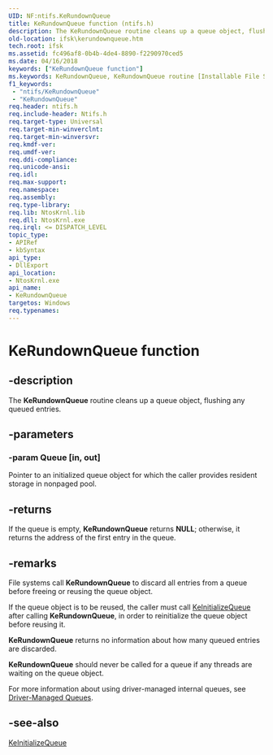```yaml
---
UID: NF:ntifs.KeRundownQueue
title: KeRundownQueue function (ntifs.h)
description: The KeRundownQueue routine cleans up a queue object, flushing any queued entries.
old-location: ifsk\kerundownqueue.htm
tech.root: ifsk
ms.assetid: fc496af8-0b4b-4de4-8890-f2290970ced5
ms.date: 04/16/2018
keywords: ["KeRundownQueue function"]
ms.keywords: KeRundownQueue, KeRundownQueue routine [Installable File System Drivers], ifsk.kerundownqueue, keref_d1ad3c47-a2e8-40d9-b59d-bcedd6e4314a.xml, ntifs/KeRundownQueue
f1_keywords:
 - "ntifs/KeRundownQueue"
 - "KeRundownQueue"
req.header: ntifs.h
req.include-header: Ntifs.h
req.target-type: Universal
req.target-min-winverclnt: 
req.target-min-winversvr: 
req.kmdf-ver: 
req.umdf-ver: 
req.ddi-compliance: 
req.unicode-ansi: 
req.idl: 
req.max-support: 
req.namespace: 
req.assembly: 
req.type-library: 
req.lib: NtosKrnl.lib
req.dll: NtosKrnl.exe
req.irql: <= DISPATCH_LEVEL
topic_type:
- APIRef
- kbSyntax
api_type:
- DllExport
api_location:
- NtosKrnl.exe
api_name:
- KeRundownQueue
targetos: Windows
req.typenames: 
---
```


# KeRundownQueue function


## -description


The <b>KeRundownQueue</b> routine cleans up a queue object, flushing any queued entries. 


## -parameters




### -param Queue [in, out]

Pointer to an initialized queue object for which the caller provides resident storage in nonpaged pool.


## -returns



If the queue is empty, <b>KeRundownQueue</b> returns <b>NULL</b>; otherwise, it returns the address of the first entry in the queue. 




## -remarks



File systems call <b>KeRundownQueue</b> to discard all entries from a queue before freeing or reusing the queue object.

If the queue object is to be reused, the caller must call <a href="https://docs.microsoft.com/windows-hardware/drivers/ddi/ntifs/nf-ntifs-keinitializequeue">KeInitializeQueue</a> after calling <b>KeRundownQueue</b>, in order to reinitialize the queue object before reusing it. 

<b>KeRundownQueue</b> returns no information about how many queued entries are discarded. 

<b>KeRundownQueue</b> should never be called for a queue if any threads are waiting on the queue object.

For more information about using driver-managed internal queues, see <a href="https://docs.microsoft.com/windows-hardware/drivers/ddi/index">Driver-Managed Queues</a>. 




## -see-also




<a href="https://docs.microsoft.com/windows-hardware/drivers/ddi/ntifs/nf-ntifs-keinitializequeue">KeInitializeQueue</a>
 

 

